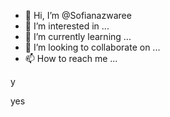 - 👋 Hi, I’m @Sofianazwaree
- 👀 I’m interested in ...
- 🌱 I’m currently learning ...
- 💞️ I’m looking to collaborate on ...
- 📫 How to reach me ...

<!---
Sofianazwaree/Sofianazwaree is a ✨ special ✨ repository because its `README.md` (this file) appears on your GitHub profile.
You can click the Preview link to take a look at your changes.
--->y

yes
